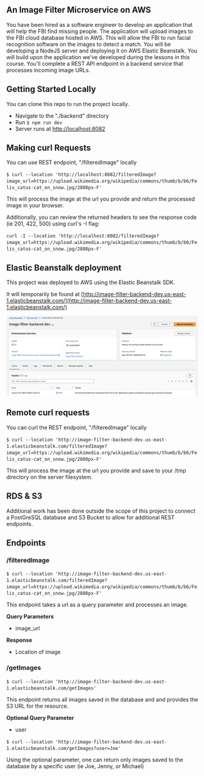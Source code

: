 ## An Image Filter Microservice on AWS

You have been hired as a software engineer to develop an application that will help the FBI find missing people.  The application will upload images to the FBI cloud database hosted in AWS. This will allow the FBI to run facial recognition software on the images to detect a match. You will be developing a NodeJS server and deploying it on AWS Elastic Beanstalk. 
You will build upon the application we've developed during the lessons in this course. You'll complete a REST API endpoint in a backend service that processes incoming image URLs.

## Getting Started Locally

You can clone this repo to run the project locally.

+ Navigate to the "./backend" directory
+ Run `$ npm run dev`
+ Server runs at [http://localhost:8082](http://localhost:8082)

## Making curl Requests

You can use REST endpoint, "/filteredImage" locally

`$ curl --location 'http://localhost:8082/filteredImage?image_url=https://upload.wikimedia.org/wikipedia/commons/thumb/b/b6/Felis_catus-cat_on_snow.jpg/2880px-F'`

This will process the image at the url you provide and return the processed image in your browser.

Additionally, you can review the returned headers to see the response code (ie 201, 422, 500) using curl's -I flag:

`curl -I --location 'http://localhost:8082/filteredImage?image_url=https://upload.wikimedia.org/wikipedia/commons/thumb/b/b6/Felis_catus-cat_on_snow.jpg/2880px-F'`

## Elastic Beanstalk deployment

This project was deployed to AWS using the Elastic Beanstalk SDK.

It will temporarily be found at [http://image-filter-backend-dev.us-east-1.elasticbeanstalk.com/](http://image-filter-backend-dev.us-east-1.elasticbeanstalk.com/)

![Deployment Screenshot](./deployment_screenshot/screenshot1.png)

## Remote curl requests

You can curl the REST endpoint, "/filteredImage" locally

`$ curl --location 'http://image-filter-backend-dev.us-east-1.elasticbeanstalk.com/filteredImage?image_url=https://upload.wikimedia.org/wikipedia/commons/thumb/b/b6/Felis_catus-cat_on_snow.jpg/2880px-F'`

This will process the image at the url you provide and save to your /tmp directory on the server filesystem.

## RDS & S3

Additional work has been done outside the scope of this project to connect a PostGreSQL database and S3 Bucket to allow for additional REST endpoints.

## Endpoints

### /filteredImage

`$ curl --location 'http://image-filter-backend-dev.us-east-1.elasticbeanstalk.com/filteredImage?image_url=https://upload.wikimedia.org/wikipedia/commons/thumb/b/b6/Felis_catus-cat_on_snow.jpg/2880px-F'`

This endpoint takes a url as a query parameter and processes an image.

**Query Parameters**
+ image_url

**Response**
+ Location of image

### /getImages

`$ curl --location 'http://image-filter-backend-dev.us-east-1.elasticbeanstalk.com/getImages'`

This endpoint returns all images saved in the database and and provides the S3 URL for the resource.

**Optional Query Parameter**
+ user

`$ curl --location 'http://image-filter-backend-dev.us-east-1.elasticbeanstalk.com/getImages?user=Joe'`

Using the optional parameter, one can return only images saved to the database by a specific user (ie Joe, Jenny, or Michael)